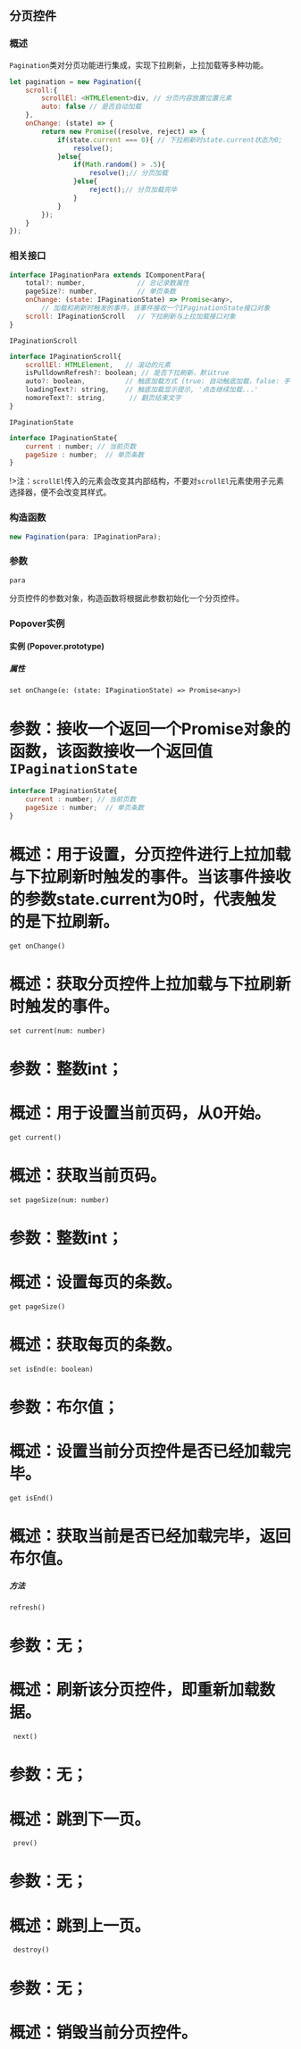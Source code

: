 ## 分页控件
### 概述

`Pagination`类对分页功能进行集成，实现下拉刷新，上拉加载等多种功能。

```js
let pagination = new Pagination({
    scroll:{
        scrollEl: <HTMLElement>div, // 分页内容放置位置元素
        auto: false // 是否自动加载
    },
    onChange: (state) => {
        return new Promise((resolve, reject) => {
            if(state.current === 0){ // 下拉刷新时state.current状态为0;
                resolve();
            }else{
                if(Math.random() > .5){
                    resolve();// 分页加载
                }else{
                    reject();// 分页加载完毕
                }
            }
        });
    }
});
```

### 相关接口

```js
interface IPaginationPara extends IComponentPara{
    total?: number,             // 总记录数属性
    pageSize?: number,          // 单页条数
    onChange: (state: IPaginationState) => Promise<any>,
        // 加载和刷新时触发的事件，该事件接收一个IPaginationState接口对象
    scroll: IPaginationScroll   // 下拉刷新与上拉加载接口对象
}
```
`IPaginationScroll`
```js
interface IPaginationScroll{
    scrollEl: HTMLElement,   // 滚动的元素
    isPulldownRefresh?: boolean; // 是否下拉刷新，默认true
    auto?: boolean,          // 触底加载方式 (true: 自动触底加载，false: 手动点击加载)
    loadingText?: string,    // 触底加载显示提示, '点击继续加载...'
    nomoreText?: string,      // 翻页结束文字
}
```
`IPaginationState`
```js
interface IPaginationState{
    current : number; // 当前页数
    pageSize : number;  // 单页条数
}
```

!>注：`scrollEl`传入的元素会改变其内部结构，不要对`scrollEl`元素使用子元素选择器，便不会改变其样式。

### 构造函数
```js
new Pagination(para: IPaginationPara);
```

### 参数
`para`

分页控件的参数对象，构造函数将根据此参数初始化一个分页控件。

### Popover实例

#### 实例 (Popover.prototype)

##### 属性

`set onChange(e: (state: IPaginationState) => Promise<any>)`

# 参数：接收一个返回一个Promise对象的函数，该函数接收一个返回值`IPaginationState`
```js
interface IPaginationState{
    current : number; // 当前页数
    pageSize : number;  // 单页条数
}
```
# 概述：用于设置，分页控件进行上拉加载与下拉刷新时触发的事件。当该事件接收的参数state.current为0时，代表触发的是下拉刷新。

`get onChange()`

# 概述：获取分页控件上拉加载与下拉刷新时触发的事件。

`set current(num: number)`

# 参数：整数int；
# 概述：用于设置当前页码，从0开始。

`get current()`

# 概述：获取当前页码。

`set pageSize(num: number)`

# 参数：整数int；
# 概述：设置每页的条数。

`get pageSize()`

# 概述：获取每页的条数。

`set isEnd(e: boolean)`

# 参数：布尔值；
# 概述：设置当前分页控件是否已经加载完毕。

`get isEnd()`

# 概述：获取当前是否已经加载完毕，返回布尔值。



##### 方法

`refresh()`

# 参数：无；
# 概述：刷新该分页控件，即重新加载数据。

` next()`

# 参数：无；
# 概述：跳到下一页。

` prev()`

# 参数：无；
# 概述：跳到上一页。

` destroy()`

# 参数：无；
# 概述：销毁当前分页控件。


